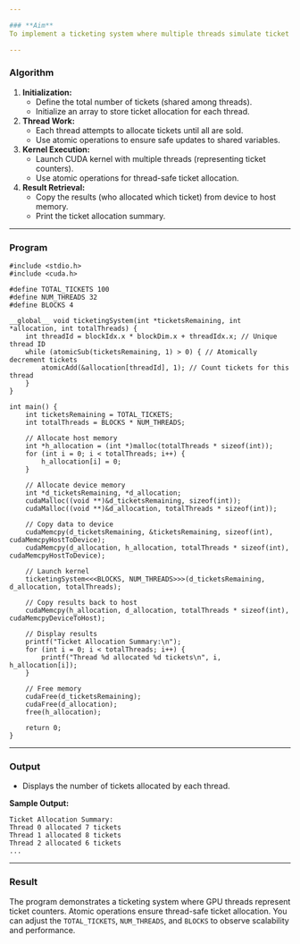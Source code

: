 ```yaml
---

### **Aim**
To implement a ticketing system where multiple threads simulate ticket allocation concurrently using CUDA.

---
```


### **Algorithm**
1. **Initialization:**
   - Define the total number of tickets (shared among threads).
   - Initialize an array to store ticket allocation for each thread.
2. **Thread Work:**
   - Each thread attempts to allocate tickets until all are sold.
   - Use atomic operations to ensure safe updates to shared variables.
3. **Kernel Execution:**
   - Launch CUDA kernel with multiple threads (representing ticket counters).
   - Use atomic operations for thread-safe ticket allocation.
4. **Result Retrieval:**
   - Copy the results (who allocated which ticket) from device to host memory.
   - Print the ticket allocation summary.

---

### **Program**

```cuda
#include <stdio.h>
#include <cuda.h>

#define TOTAL_TICKETS 100
#define NUM_THREADS 32
#define BLOCKS 4

__global__ void ticketingSystem(int *ticketsRemaining, int *allocation, int totalThreads) {
    int threadId = blockIdx.x * blockDim.x + threadIdx.x; // Unique thread ID
    while (atomicSub(ticketsRemaining, 1) > 0) { // Atomically decrement tickets
        atomicAdd(&allocation[threadId], 1); // Count tickets for this thread
    }
}

int main() {
    int ticketsRemaining = TOTAL_TICKETS;
    int totalThreads = BLOCKS * NUM_THREADS;

    // Allocate host memory
    int *h_allocation = (int *)malloc(totalThreads * sizeof(int));
    for (int i = 0; i < totalThreads; i++) {
        h_allocation[i] = 0;
    }

    // Allocate device memory
    int *d_ticketsRemaining, *d_allocation;
    cudaMalloc((void **)&d_ticketsRemaining, sizeof(int));
    cudaMalloc((void **)&d_allocation, totalThreads * sizeof(int));

    // Copy data to device
    cudaMemcpy(d_ticketsRemaining, &ticketsRemaining, sizeof(int), cudaMemcpyHostToDevice);
    cudaMemcpy(d_allocation, h_allocation, totalThreads * sizeof(int), cudaMemcpyHostToDevice);

    // Launch kernel
    ticketingSystem<<<BLOCKS, NUM_THREADS>>>(d_ticketsRemaining, d_allocation, totalThreads);

    // Copy results back to host
    cudaMemcpy(h_allocation, d_allocation, totalThreads * sizeof(int), cudaMemcpyDeviceToHost);

    // Display results
    printf("Ticket Allocation Summary:\n");
    for (int i = 0; i < totalThreads; i++) {
        printf("Thread %d allocated %d tickets\n", i, h_allocation[i]);
    }

    // Free memory
    cudaFree(d_ticketsRemaining);
    cudaFree(d_allocation);
    free(h_allocation);

    return 0;
}
```

---

### **Output**
- Displays the number of tickets allocated by each thread.

**Sample Output:**
```
Ticket Allocation Summary:
Thread 0 allocated 7 tickets
Thread 1 allocated 8 tickets
Thread 2 allocated 6 tickets
...
```

---

### **Result**
The program demonstrates a ticketing system where GPU threads represent ticket counters. Atomic operations ensure thread-safe ticket allocation. You can adjust the `TOTAL_TICKETS`, `NUM_THREADS`, and `BLOCKS` to observe scalability and performance.
